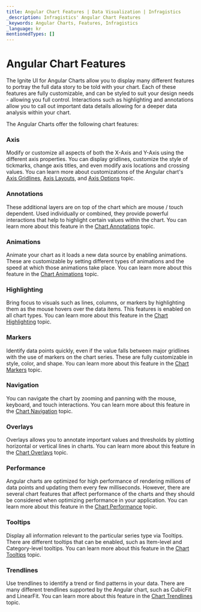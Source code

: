 ```yaml
---
title: Angular Chart Features | Data Visualization | Infragistics
_description: Infragistics' Angular Chart Features
_keywords: Angular Charts, Features, Infragistics
_language: kr
mentionedTypes: []
---
```


# Angular Chart Features

The Ignite UI for Angular Charts allow you to display many different features to portray the full data story to be told with your chart. Each of these features are fully customizable, and can be styled to suit your design needs - allowing you full control. Interactions such as highlighting and annotations allow you to call out important data details allowing for a deeper data analysis within your chart.

The Angular Charts offer the following chart features:

### Axis

Modify or customize all aspects of both the X-Axis and Y-Axis using the different axis properties. You can display gridlines, customize the style of tickmarks, change axis titles, and even modify axis locations and crossing values. You can learn more about customizations of the Angular chart's [Axis Gridlines](features/chart-axis-gridlines.md), [Axis Layouts](features/chart-axis-layouts.md), and [Axis Options](features/chart-axis-options.md) topic.

<code-view style="height: 500px" alt="Angular Axis Crossing Axes Example"
  data-demos-base-url="{environment:dvDemosBaseUrl}"
           iframe-src="{environment:dvDemosBaseUrl}/charts/data-chart-axis-crossing"
                                        github-src="charts/data-chart/axis-crossing">
</code-view>


<div class="divider--half"></div>

### Annotations

These additional layers are on top of the chart which are mouse / touch dependent. Used individually or combined, they provide powerful interactions that help to highlight certain values within the chart. You can learn more about this feature in the [Chart Annotations](features/chart-annotations.md) topic.

<code-view style="height: 500px" alt="Angular Annotations Example"
  data-demos-base-url="{environment:dvDemosBaseUrl}"
           iframe-src="{environment:dvDemosBaseUrl}/charts/category-chart-line-chart-with-annotations"
                                        github-src="charts/category-chart/line-chart-with-annotations">
</code-view>


<div class="divider--half"></div>

### Animations

Animate your chart as it loads a new data source by enabling animations. These are customizable by setting different types of animations and the speed at which those animations take place. You can learn more about this feature in the [Chart Animations](features/chart-animations.md) topic.

<code-view style="height: 500px" alt="Angular Configuration Options Example"
  data-demos-base-url="{environment:dvDemosBaseUrl}"
           iframe-src="{environment:dvDemosBaseUrl}/charts/category-chart-line-chart-with-animations"
                                        github-src="charts/category-chart/line-chart-with-animations">
</code-view>


<div class="divider--half"></div>

### Highlighting

Bring focus to visuals such as lines, columns, or markers by highlighting them as the mouse hovers over the data items. This features is enabled on all chart types. You can learn more about this feature in the [Chart Highlighting](features/chart-highlighting.md) topic.

<code-view style="height: 500px" alt="Angular Highlighting Example"
  data-demos-base-url="{environment:dvDemosBaseUrl}"
           iframe-src="{environment:dvDemosBaseUrl}/charts/category-chart-column-chart-with-highlighting"
                                        github-src="charts/category-chart/column-chart-with-highlighting">
</code-view>


<div class="divider--half"></div>

### Markers

Identify data points quickly, even if the value falls between major gridlines with the use of markers on the chart series. These are fully customizable in style, color, and shape. You can learn more about this feature in the [Chart Markers](features/chart-markers.md) topic.

<code-view style="height: 500px" alt="Angular Configuration Options Example"
  data-demos-base-url="{environment:dvDemosBaseUrl}"
           iframe-src="{environment:dvDemosBaseUrl}/charts/category-chart-marker-options"
                                        github-src="charts/category-chart/marker-options">
</code-view>


<div class="divider--half"></div>

### Navigation

You can navigate the chart by zooming and panning with the mouse, keyboard, and touch interactions. You can learn more about this feature in the [Chart Navigation](features/chart-navigation.md) topic.

<code-view style="height: 500px" alt="Angular Navigation Example"
  data-demos-base-url="{environment:dvDemosBaseUrl}"
           iframe-src="{environment:dvDemosBaseUrl}/charts/data-chart-chart-navigation"
                                        github-src="charts/data-chart/chart-navigation">
</code-view>


<div class="divider--half"></div>

### Overlays

Overlays allows you to annotate important values and thresholds by plotting horizontal or vertical lines in charts. You can learn more about this feature in the [Chart Overlays](features/chart-overlays.md) topic.

<code-view style="height: 600px" alt="Angular Value Overlay Example"
  data-demos-base-url="{environment:dvDemosBaseUrl}"
           iframe-src="{environment:dvDemosBaseUrl}/charts/data-chart-series-value-overlay"
                                        github-src="charts/data-chart/series-value-overlay">
</code-view>


<div class="divider--half"></div>

### Performance

Angular charts are optimized for high performance of rendering millions of data points and updating them every few milliseconds. However, there are several chart features that affect performance of the charts and they should be considered when optimizing performance in your application. You can learn more about this feature in the [Chart Performance](features/chart-performance.md) topic.

<code-view style="height: 600px" alt="Angular Chart Performance Example"
  data-demos-base-url="{environment:dvDemosBaseUrl}"
           iframe-src="{environment:dvDemosBaseUrl}/charts/category-chart-high-volume"
                                        github-src="charts/category-chart/high-volume">
</code-view>


<div class="divider--half"></div>

### Tooltips

Display all information relevant to the particular series type via Tooltips. There are different tooltips that can be enabled, such as Item-level and Category-level tooltips. You can learn more about this feature in the [Chart Tooltips](features/chart-tooltips.md) topic.

<code-view style="height: 500px" alt="Angular Tooltip Types Example"
  data-demos-base-url="{environment:dvDemosBaseUrl}"
           iframe-src="{environment:dvDemosBaseUrl}/charts/category-chart-column-chart-with-tooltips"
                                        github-src="charts/category-chart/column-chart-with-tooltips">
</code-view>


<div class="divider--half"></div>

### Trendlines

Use trendlines to identify a trend or find patterns in your data. There are many different trendlines supported by the Angular chart, such as CubicFit and LinearFit. You can learn more about this feature in the [Chart Trendlines](features/chart-trendlines.md) topic.

<code-view style="height: 500px" alt="Angular Trendlines Example"
  data-demos-base-url="{environment:dvDemosBaseUrl}"
           iframe-src="{environment:dvDemosBaseUrl}/charts/financial-chart-trendlines"
                                        github-src="charts/financial-chart/trendlines">
</code-view>


<div class="divider--half"></div>
